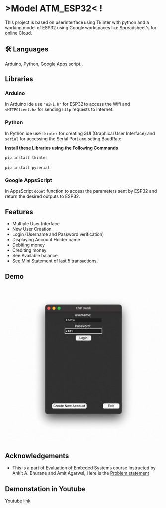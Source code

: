
# >Model ATM_ESP32< !

This project is based on userinterface using Tkinter with python and a working model of ESP32 using Google workspaces like Spreadsheet's for online Cloud.

## 🛠 Languages
Arduino, Python, Google Apps script...


## Libraries
### Arduino

In Arduino ide use ```"WiFi.h"``` for ESP32 to access the Wifi and ```<HTTPClient.h>``` for sending ```http``` requests to internet.

### Python
In Python ide use ```tkinter``` for creating GUI (Graphical User Interface) and ```serial``` for accessing the Serial Port and seting BaudRate.

**Install these Libraries using the Following Commands**

```
pip install tkinter

pip install pyserial
```

### Google AppsScript
In AppsScript ```doGet``` function to access the parameters sent by ESP32 and return the desired outputs to ESP32.
## Features

- Multiple User Interface
- New User Creation
- Login (Username and Password verification)
- Displaying Account Holder name
- Debiting money
- Crediting money
- See Available balance
- See Mini Statement of last 5 transactions.



## Demo


![](https://github.com/uktentu/ATM_ESP32/blob/main/Demo.gif)
## Acknowledgements

 - This is a part of Evaluation of Embeded Systems course Instructed by Ankit A. Bhurane and Amit Agarwal, Here is the [Problem statement](https://github.com/uktentu/ATM_ESP32/blob/main/Problem%20Statement)

## Demonstation in Youtube
Youtube [link](https://youtu.be/fuQrrsvrmiE)
